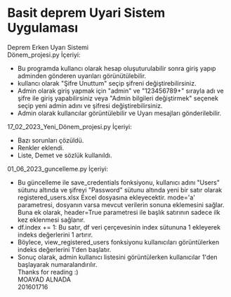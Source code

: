 # Basit deprem Uyari Sistem Uygulaması
Deprem Erken Uyarı Sistemi  
Dönem_projesi.py İçeriyi:  
* Bu programda kullancı olarak hesap oluşuturulabilir sonra giriş yapıp adminden gönderen uyarıları görünütülebilir.  
* kullancı olarak "Şifre Unuttum" seçip şifreni değiştirebilirsiniz.  
* Admin olarak giriş yapmak için "admin" ve "123456789+" sırayla adı ve şifre ile giriş yapabilirsiniz veya "Admin bilgileri değiştirmek" seçenek seçip yeni admin adını ve şifresi değiştirebilirsiniz.  
* Admin olarak kullancılar görüntülebilir ve Uyarı mesajları gönderilebilir.  
  
17_02_2023_Yeni_Dönem_projesi.py İçeriyi:  
* Bazı sorunları çözüldü.
* Renkler eklendi.
* Liste, Demet ve sözlük kullanıldı.  

01_06_2023_guncelleme.py İçeriyi:  
* Bu güncelleme ile save_credentials fonksiyonu, kullanıcı adını "Users" sütunu altında ve şifreyi "Password" sütunu altında yeni bir satır   olarak registered_users.xlsx Excel dosyasına ekleyecektir. mode='a' parametresi, dosyanın varsa mevcut verilerin sonuna eklemesini sağlar.  Buna ek olarak, header=True parametresi ile başlık satırının sadece ilk kez eklenmesi sağlanır.  
* df.index += 1: Bu satır, df veri çerçevesinin index sütununa 1 ekleyerek indeks değerlerini 1 artırır.  
* Böylece, view_registered_users fonksiyonu kullanıcıları görüntülerken indeks değerlerini 1'den başlatır.  
* Sonuç olarak, admin kullanıcı listesini görüntülerken kullanıcılar 1'den başlayarak numaralandırılır.  
Thanks for reading :)  
MOAYAD ALNADA  
201601716  
